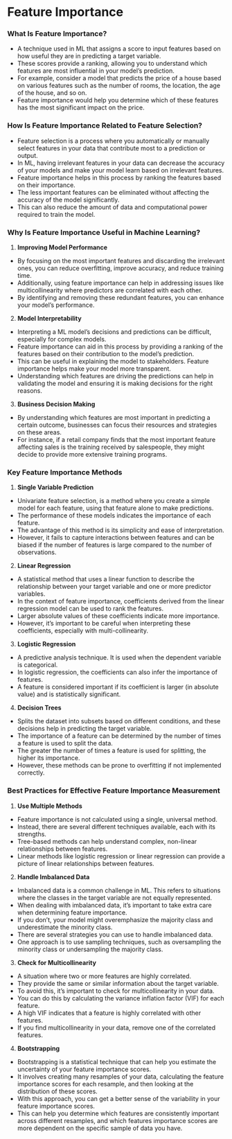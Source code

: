 # Feature Importance

### What Is Feature Importance?
- A technique used in ML that assigns a score to input features based on how useful they are in predicting a target variable.
- These scores provide a ranking, allowing you to understand which features are most influential in your model’s prediction.
- For example, consider a model that predicts the price of a house based on various features such as the number of rooms, the location, the age of the house, and so on.
- Feature importance would help you determine which of these features has the most significant impact on the price.

### How Is Feature Importance Related to Feature Selection?
- Feature selection is a process where you automatically or manually select features in your data that contribute most to a prediction or output.
- In ML, having irrelevant features in your data can decrease the accuracy of your models and make your model learn based on irrelevant features.
- Feature importance helps in this process by ranking the features based on their importance.
- The less important features can be eliminated without affecting the accuracy of the model significantly.
- This can also reduce the amount of data and computational power required to train the model.

### Why Is Feature Importance Useful in Machine Learning?

1. **Improving Model Performance**
- By focusing on the most important features and discarding the irrelevant ones, you can reduce overfitting, improve accuracy, and reduce training time.
- Additionally, using feature importance can help in addressing issues like multicollinearity where predictors are correlated with each other.
- By identifying and removing these redundant features, you can enhance your model’s performance.

2. **Model Interpretability**
- Interpreting a ML model’s decisions and predictions can be difficult, especially for complex models.
- Feature importance can aid in this process by providing a ranking of the features based on their contribution to the model’s prediction.
- This can be useful in explaining the model to stakeholders. Feature importance helps make your model more transparent.
- Understanding which features are driving the predictions can help in validating the model and ensuring it is making decisions for the right reasons.

3. **Business Decision Making**
- By understanding which features are most important in predicting a certain outcome, businesses can focus their resources and strategies on these areas.
- For instance, if a retail company finds that the most important feature affecting sales is the training received by salespeople, they might decide to provide more extensive training programs.

### Key Feature Importance Methods

1. **Single Variable Prediction**
- Univariate feature selection, is a method where you create a simple model for each feature, using that feature alone to make predictions.
- The performance of these models indicates the importance of each feature.
- The advantage of this method is its simplicity and ease of interpretation.
- However, it fails to capture interactions between features and can be biased if the number of features is large compared to the number of observations.

2. **Linear Regression**
- A statistical method that uses a linear function to describe the relationship between your target variable and one or more predictor variables.
- In the context of feature importance, coefficients derived from the linear regression model can be used to rank the features.
- Larger absolute values of these coefficients indicate more importance.
- However, it’s important to be careful when interpreting these coefficients, especially with multi-collinearity.

3. **Logistic Regression**
- A predictive analysis technique. It is used when the dependent variable is categorical.
- In logistic regression, the coefficients can also infer the importance of features.
- A feature is considered important if its coefficient is larger (in absolute value) and is statistically significant.

4. **Decision Trees**
- Splits the dataset into subsets based on different conditions, and these decisions help in predicting the target variable.
- The importance of a feature can be determined by the number of times a feature is used to split the data.
- The greater the number of times a feature is used for splitting, the higher its importance.
- However, these methods can be prone to overfitting if not implemented correctly.

### Best Practices for Effective Feature Importance Measurement

1. **Use Multiple Methods**
- Feature importance is not calculated using a single, universal method.
- Instead, there are several different techniques available, each with its strengths.
- Tree-based methods can help understand complex, non-linear relationships between features.
- Linear methods like logistic regression or linear regression can provide a picture of linear relationships between features.

2. **Handle Imbalanced Data**
- Imbalanced data is a common challenge in ML. This refers to situations where the classes in the target variable are not equally represented.
- When dealing with imbalanced data, it’s important to take extra care when determining feature importance.
- If you don’t, your model might overemphasize the majority class and underestimate the minority class.
- There are several strategies you can use to handle imbalanced data.
- One approach is to use sampling techniques, such as oversampling the minority class or undersampling the majority class.

3. **Check for Multicollinearity**
- A situation where two or more features are highly correlated.
- They provide the same or similar information about the target variable.
- To avoid this, it’s important to check for multicollinearity in your data.
- You can do this by calculating the variance inflation factor (VIF) for each feature.
- A high VIF indicates that a feature is highly correlated with other features.
- If you find multicollinearity in your data, remove one of the correlated features.

4. **Bootstrapping**
- Bootstrapping is a statistical technique that can help you estimate the uncertainty of your feature importance scores.
- It involves creating many resamples of your data, calculating the feature importance scores for each resample, and then looking at the distribution of these scores.
- With this approach, you can get a better sense of the variability in your feature importance scores.
- This can help you determine which features are consistently important across different resamples, and which features importance scores are more dependent on the specific sample of data you have.

